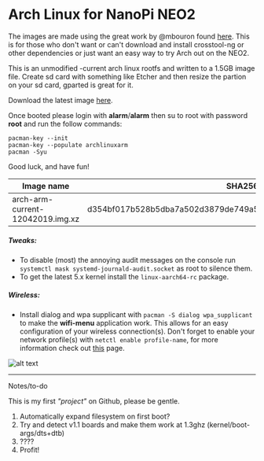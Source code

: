# Arch Linux for NanoPi NEO2
The images are made using the great work by @mbouron found [here](https://github.com/mbouron/archlinuxarm-nanopi-neo2).
This is for those who don't want or can't download and install crosstool-ng or other dependencies or just want an easy way to try Arch out on the NEO2.

This is an unmodified -current arch linux rootfs and written to a 1.5GB image file.
Create sd card with something like Etcher and then resize the partion on your sd card, gparted is great for it.

Download the latest image [here](https://github.com/RonnyReporter/nanopi-neo2-arch/releases).

Once booted please login with **alarm**/**alarm** then su to root with password **root** and run the follow commands:
```
pacman-key --init
pacman-key --populate archlinuxarm
pacman -Syu
```

Good luck, and have fun!

| Image name | SHA256 | Size |
| ---------- |--------|------|
| arch-arm-current-12042019.img.xz | d354bf017b528b5dba7a502d3879de749a54ea7b94be94e6af4251232a2126fd | 305MB |

##### Tweaks:
- To disable (most) the annoying audit messages on the console run `systemctl mask systemd-journald-audit.socket` as root to silence them.
- To get the latest 5.x kernel install the `linux-aarch64-rc` package.

##### Wireless:
- Install dialog and wpa supplicant with `pacman -S dialog wpa_supplicant` to make the **wifi-menu** application work. This allows for an easy configuration of your wireless connection(s). Don't forget to enable your network profile(s) with `netctl enable profile-name`, for more information check out [this](https://wiki.archlinux.org/index.php/Netctl#Configuration) page.

![alt text](https://github.com/RonnyReporter/nanopi-neo2-arch/blob/master/screenie.png?raw=true)

___
Notes/to-do

This is my first *"project"* on Github, please be gentle.

1. Automatically expand filesystem on first boot?
2. Try and detect v1.1 boards and make them work at 1.3ghz (kernel/boot-args/dts+dtb)
3. ????
4. Profit!
